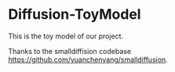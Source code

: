 # Diffusion-ToyModel

This is the toy model of our project.

Thanks to the smalldiffision codebase https://github.com/yuanchenyang/smalldiffusion.
